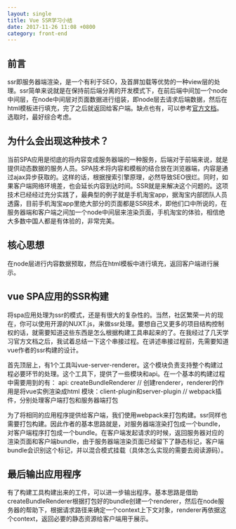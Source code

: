 ```yaml
---
layout: single
title: Vue SSR学习小结
date: 2017-11-26 11:08 +0800
category: front-end
---
```


## 前言

ssr即服务器端渲染，是一个有利于SEO，及首屏加载等优势的一种view层的处理。ssr简单来说就是在保持前后端分离的开发模式下，在前后端中间加一个node中间层，在node中间层对页面数据进行组装，即node层去请求后端数据，然后在html模板进行填充，完了之后就返回给客户端。缺点也有，可以参考[官方文档](https://ssr.vuejs.org/zh/)。选取时，最好综合考虑。

## 为什么会出现这种技术？

当前SPA应用是彻底的将内容变成服务器端的一种服务，后端对于前端来说，就是提供动态数据的服务人员。SPA技术将内容和模板的结合放在浏览器端，内容是通过ajax异步获取的。这样的话，根据搜索引擎原理，必然导致SEO很烂。同时，如果客户端网络环境差，也会延长内容到达时间。SSR就是来解决这个问题的。这项技术已经经过充分实践了，最典型的例子就是手机淘宝app，据淘宝内部团队人员透露，目前手机淘宝app里绝大部分的页面都是SSR技术，即他们口中所说的，在服务器端和客户端之间加一个node中间层来渲染页面，手机淘宝的体验，相信绝大多数中国人都是有体验的，非常完美。

## 核心思想

在node层进行内容数据预取，然后在html模板中进行填充，返回客户端进行展示。

## vue SPA应用的SSR构建

将spa应用处理为ssr的模式，还是有很大的复杂性的。当然，社区繁荣一片的现在，你可以使用开源的NUXT.js，来做ssr处理。要想自己又更多的项目结构控制权的话，就需要知道这些东西是怎么根据构建工具串起来的了。在我经过了几天学习官方文档之后，我试着总结一下这个串接过程。在讲述串接过程前，先需要知道vue作者的ssr构建的设计。

首先顶层上，有1个工具叫vue-server-renderer。这个模块负责支持整个构建过程必要环节的处理。这个工具下，提供了一些模块和api。在一个基本的构建过程中需要用到的有：
api: createBundleRenderer // 创建renderer，renderer的作用是将vue实例渲染成html
模块：client-plugin和server-plugin // webpack插件，分别处理客户端打包和服务器端打包

为了将相同的应用程序提供给客户端，我们使用webpack来打包构建。ssr同样也需要打包构建。因此作者的基本思路就是，对服务器端渲染打包成一个bundle，对客户端程序打包成一个bundle。在客户端发起请求的时候，返回服务器对应的渲染页面和客户端bundle，由于服务器端渲染页面已经留下了静态标记，客户端bundle会识别这个标记，并以混合模式挂载（具体怎么实现的需要去阅读源码）。

## 最后输出应用程序

有了构建工具构建出来的工件，可以进一步输出程序。基本思路是借助createBundleRenderer根据打包好的bundle创建一个renderer，然后在node服务器的帮助下，根据请求路径来确定一个context上下文对象，renderer再依据这个context，返回必要的静态资源给客户端用于展示。
